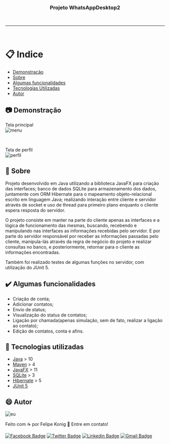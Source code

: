 <h3 align="center">Projeto WhatsAppDesktop2</h3>

<br />

---
<br />

# :clipboard: Indice

- [Demonstração](#Demonstracao) 
- [Sobre](#Sobre)
- [Algumas funcionalidades](#Funcionalidades)
- [Tecnologias Utilizadas](#Tecnologias-utilizadas)
- [Autor](#Autor)

## :camera: <a name="Demonstracao">Demonstração</a> 

Tela principal
<br />
![menu](https://user-images.githubusercontent.com/49540283/117516304-201e0100-af6f-11eb-8d09-a6d4c1667cc2.png)


<br />

Tela de perfil
<br />
![perfil](https://user-images.githubusercontent.com/49540283/117516314-2a3fff80-af6f-11eb-9eb0-722305b09e81.png)


## :pushpin: <a name="Sobre">Sobre</a>

Projeto desenvolvido em Java utilizando a biblioteca JavaFX para criação das interfaces; banco de dados SQLite para armazenamento dos dados, juntamente com ORM Hibernate para o mapeamento objeto-relacional escrito em linguagem Java; realizando interação entre cliente e servidor através de socket e uso de thread para primeiro plano enquanto o cliente espera resposta do servidor.

O projeto consiste em manter na parte do cliente apenas as interfaces e a lógica de funcionamento das mesmas, buscando, recebendo e manipulando nas interfaces as informações recebidas pelo servidor. E por parte do servidor responsável por receber as informações passadas pelo cliente, manipula-lás através da regra de negócio do projeto e realizar consultas no banco, e posteriormente, retornar para o cliente as informações encontradas.

Também foi realizado testes de algumas funções no servidor, com utilização do JUnit 5.

## :heavy_check_mark: <a name="Funcionalidades">Algumas funcionalidades</a> 

- Criação de conta;
- Adicionar contatos;
- Envio de status;
- Visualização do status de contatos;
- Ligação por chamada(apenas simulação, sem de fato, realizar a ligação ao contato);
- Edição de contatos, conta e afins.

## :rocket: <a name="Tecnologias-utilizadas">Tecnologias utilizadas</a>  

- [Java](https://www.java.com/pt-BR/) > 10
- [Maven](https://maven.apache.org/) > 4
- [JavaFX](https://openjfx.io/) > 11
- [SQLite](https://www.sqlite.org/index.html) > 3
- [Hibernate](https://hibernate.org/) > 5
- [JUnit 5](https://junit.org/junit5/)

## :smile: <a name="Autor">Autor</a>  

![eu](https://user-images.githubusercontent.com/49540283/117379724-7840fe80-aeae-11eb-87fb-54a79b44233d.jpg)
   
Feito com ☕ por Felipe Konig :wave: Entre em contato!

[![Facebook Badge](https://img.shields.io/badge/Facebook-Felipe%20Konig-blue)](https://www.facebook.com/felipe.konig.3/)
[![Twitter Badge](https://img.shields.io/badge/Twitter-Felipe%20Konig-blue)](https://twitter.com/FelipeKonig4) 
[![Linkedin Badge](https://img.shields.io/badge/LinkedIn-Felipe%20Konig-blue)](https://www.linkedin.com/in/felipe-konig-10bb8a190/) 
[![Gmail Badge](https://img.shields.io/badge/Gmail-lipekonig%40gmail.com-orange)](mailto:lipekonig@gmail.com)
